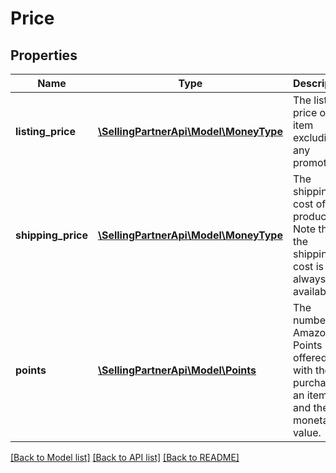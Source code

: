 # Price

## Properties
Name | Type | Description | Notes
------------ | ------------- | ------------- | -------------
**listing_price** | [**\SellingPartnerApi\Model\MoneyType**](MoneyType.md) | The listing price of the item excluding any promotions. | 
**shipping_price** | [**\SellingPartnerApi\Model\MoneyType**](MoneyType.md) | The shipping cost of the product. Note that the shipping cost is not always available. | [optional] 
**points** | [**\SellingPartnerApi\Model\Points**](Points.md) | The number of Amazon Points offered with the purchase of an item, and their monetary value. | [optional] 

[[Back to Model list]](../README.md#documentation-for-models) [[Back to API list]](../README.md#documentation-for-api-endpoints) [[Back to README]](../README.md)


